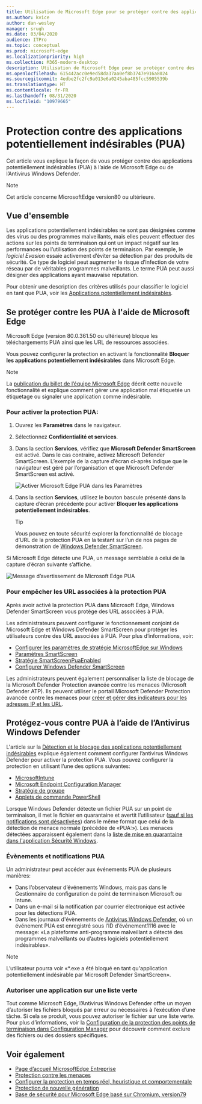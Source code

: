 ```yaml
---
title: Utilisation de Microsoft Edge pour se protéger contre des applications potentiellement indésirables
ms.author: kvice
author: dan-wesley
manager: srugh
ms.date: 03/04/2020
audience: ITPro
ms.topic: conceptual
ms.prod: microsoft-edge
ms.localizationpriority: high
ms.collection: M365-modern-desktop
description: Utilisation de Microsoft Edge pour se protéger contre des applications potentiellement indésirables
ms.openlocfilehash: 615442acc0e9ed58da37aa0ef8b3747e916a8024
ms.sourcegitcommit: 4edbe2fc2fc9a013e6a0245aba485fcc5905539b
ms.translationtype: HT
ms.contentlocale: fr-FR
ms.lasthandoff: 08/31/2020
ms.locfileid: "10979665"
---
```

# Protection contre des applications potentiellement indésirables (PUA)

Cet article vous explique la façon de vous protéger contre des applications potentiellement indésirables (PUA) à l’aide de Microsoft Edge ou de l’Antivirus Windows Defender.

> [!NOTE]
> Cet article concerne MicrosoftEdge version80 ou ultérieure.

## Vue d'ensemble

Les applications potentiellement indésirables ne sont pas désignées comme des virus ou des programmes malveillants, mais elles peuvent effectuer des actions sur les points de terminaison qui ont un impact négatif sur les performances ou l’utilisation des points de terminaison. Par exemple, le *logiciel Evasion* essaie activement d’éviter sa détection par des produits de sécurité. Ce type de logiciel peut augmenter le risque d’infection de votre réseau par de véritables programmes malveillants. Le terme PUA peut aussi désigner des applications ayant mauvaise réputation.

Pour obtenir une description des critères utilisés pour classifier le logiciel en tant que PUA, voir les [Applications potentiellement indésirables](https://docs.microsoft.com/windows/security/threat-protection/intelligence/criteria#potentially-unwanted-application-pua).

## Se protéger contre les PUA à l'aide de Microsoft Edge

Microsoft Edge (version 80.0.361.50 ou ultérieure) bloque les téléchargements PUA ainsi que les URL de ressources associées.

Vous pouvez configurer la protection en activant la fonctionnalité **Bloquer les applications potentiellement indésirables** dans Microsoft Edge.

> [!NOTE]
> La [publication du billet de l’équipe Microsoft Edge](https://blogs.windows.com/msedgedev/2020/02/27/protecting-users-potentially-unwanted-apps/) décrit cette nouvelle fonctionnalité et explique comment gérer une application mal étiquetée un étiquetage ou signaler une application comme indésirable.

### Pour activer la protection PUA:

1. Ouvrez les **Paramètres** dans le navigateur.
2. Sélectionnez **Confidentialité et services**.
3. Dans la section **Services**, vérifiez que **Microsoft Defender SmartScreen** est activé. Dans le cas contraire, activez Microsoft Defender SmartScreen. L’exemple de la capture d’écran ci-après indique que le navigateur est géré par l’organisation et que Microsoft Defender SmartScreen est activé.

   ![Activer Microsoft Edge PUA dans les Paramètres](./media/microsoft-edge-potentially-unwanted-apps/security-pua-setup.png)

4. Dans la section **Services**, utilisez le bouton bascule présenté dans la capture d’écran précédente pour activer **Bloquer les applications potentiellement indésirables**.

   > [!TIP]
   > Vous pouvez en toute sécurité explorer la fonctionnalité de blocage d’URL de la protection PUA en la testant sur l’un de nos pages de démonstration de [Windows Defender SmartScreen](https://demo.smartscreen.msft.net/).

Si Microsoft Edge détecte une PUA, un message semblable à celui de la capture d’écran suivante s’affiche.

   ![Message d’avertissement de Microsoft Edge PUA](./media/microsoft-edge-potentially-unwanted-apps/security-pua-msg.png)

### Pour empêcher les URL associées à la protection PUA

Après avoir activé la protection PUA dans Microsoft Edge, Windows Defender SmartScreen vous protège des URL associées à PUA.

Les administrateurs peuvent configurer le fonctionnement conjoint de Microsoft Edge et Windows Defender SmartScreen pour protéger les utilisateurs contre des URL associées à PUA. Pour plus d’informations, voir:

- [Configurer les paramètres de stratégie MicrosoftEdge sur Windows](https://docs.microsoft.com/DeployEdge/configure-microsoft-edge)
- [Paramètres SmartScreen](https://docs.microsoft.com/DeployEdge/microsoft-edge-policies#smartscreen-settings)
- [Stratégie SmartScreenPuaEnabled](https://docs.microsoft.com/DeployEdge/microsoft-edge-policies#smartscreenpuaenabled)
- [Configurer Windows Defender SmartScreen](https://docs.microsoft.com/microsoft-edge/deploy/available-policies?source=docs#configure-windows-defender-smartscreen)

Les administrateurs peuvent également personnaliser la liste de blocage de la Microsoft Defender Protection avancée contre les menaces (Microsoft Defender ATP). Ils peuvent utiliser le portail Microsoft Defender Protection avancée contre les menaces pour [créer et gérer des indicateurs pour les adresses IP et les URL](https://docs.microsoft.com/windows/security/threat-protection/microsoft-defender-atp/manage-indicators#create-indicators-for-ips-and-urlsdomains-preview).

## Protégez-vous contre PUA à l’aide de l’Antivirus Windows Defender

L'article sur la [Détection et le blocage des applications potentiellement indésirables](https://docs.microsoft.com/windows/security/threat-protection/windows-defender-antivirus/detect-block-potentially-unwanted-apps-windows-defender-antivirus#windows-defender-antivirus) explique également comment configurer l’antivirus Windows Defender pour activer la protection PUA. Vous pouvez configurer la protection en utilisant l’une des options suivantes:

- [MicrosoftIntune](https://docs.microsoft.com/windows/security/threat-protection/windows-defender-antivirus/detect-block-potentially-unwanted-apps-windows-defender-antivirus#use-intune-to-configure-pua-protection)
- [Microsoft Endpoint Configuration Manager](https://docs.microsoft.com/windows/security/threat-protection/windows-defender-antivirus/detect-block-potentially-unwanted-apps-windows-defender-antivirus#use-configuration-manager-to-configure-pua-protection)
- [Stratégie de groupe](https://docs.microsoft.com/windows/security/threat-protection/windows-defender-antivirus/detect-block-potentially-unwanted-apps-windows-defender-antivirus#use-group-policy-to-configure-pua-protection)
- [Applets de commande PowerShell](https://docs.microsoft.com/windows/security/threat-protection/windows-defender-antivirus/detect-block-potentially-unwanted-apps-windows-defender-antivirus#use-powershell-cmdlets-to-configure-pua-protection)

Lorsque Windows Defender détecte un fichier PUA sur un point de terminaison, il met le fichier en quarantaine et avertit l’utilisateur ([sauf si les notifications sont désactivées](https://docs.microsoft.com/windows/security/threat-protection/windows-defender-antivirus/configure-notifications-windows-defender-antivirus)) dans le même format que celui de la détection de menace normale (précédée de «PUA:»). Les menaces détectées apparaissent également dans la [liste de mise en quarantaine dans l'application Sécurité Windows](https://docs.microsoft.com/windows/security/threat-protection/windows-defender-antivirus/windows-defender-security-center-antivirus#detection-history).

### Évènements et notifications PUA

Un administrateur peut accéder aux événements PUA de plusieurs manières:

- Dans l’observateur d’événements Windows, mais pas dans le Gestionnaire de configuration de point de terminaison Microsoft ou Intune.
- Dans un e-mail si la notification par courrier électronique est activée pour les détections PUA.
- Dans les journaux d'évènements de [Antivirus Windows Defender](https://docs.microsoft.com/windows/security/threat-protection/windows-defender-antivirus/troubleshoot-windows-defender-antivirus), où un événement PUA est enregistré sous l’ID d’événement1116 avec le message: «La plateforme anti-programme malveillant a détecté des programmes malveillants ou d’autres logiciels potentiellement indésirables».

> [!NOTE]
> L’utilisateur pourra voir «*.exe a été bloqué en tant qu'application potentiellement indésirable par Microsoft Defender SmartScreen».

### Autoriser une application sur une liste verte

Tout comme Microsoft Edge, l’Antivirus Windows Defender offre un moyen d’autoriser les fichiers bloqués par erreur ou nécessaires à l’exécution d’une tâche. Si cela se produit, vous pouvez autoriser le fichier sur une liste verte. Pour plus d’informations, voir la [Configuration de la protection des points de terminaison dans Configuration Manager](https://docs.microsoft.com/previous-versions/system-center/system-center-2012-R2/hh508770(v=technet.10)#to-exclude-specific-files-or-folders) pour découvrir comment exclure des fichiers ou des dossiers spécifiques.

## Voir également

- [Page d’accueil MicrosoftEdge Entreprise](https://aka.ms/EdgeEnterprise)
- [Protection contre les menaces](https://docs.microsoft.com/windows/security/threat-protection/index)
- [Configurer la protection en temps réel, heuristique et comportementale](https://docs.microsoft.com/windows/security/threat-protection/windows-defender-antivirus/configure-protection-features-windows-defender-antivirus)
- [Protection de nouvelle génération](https://docs.microsoft.com/windows/security/threat-protection/windows-defender-antivirus/windows-defender-antivirus-in-windows-10)
- [Base de sécurité pour Microsoft Edge basé sur Chromium, version79](https://techcommunity.microsoft.com/t5/microsoft-security-baselines/security-baseline-final-for-chromium-based-microsoft-edge/ba-p/1111863)
